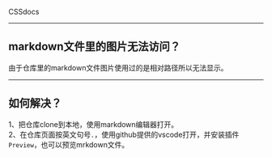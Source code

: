 CSSdocs


---------------------------
## markdown文件里的图片无法访问？
由于仓库里的markdown文件图片使用过的是相对路径所以无法显示。


------------------------
## 如何解决？
1、把仓库clone到本地，使用markdown编辑器打开。        
2、在仓库页面按英文句号`.`，使用github提供的vscode打开，并安装插件`Preview`，也可以预览mrkdown文件。